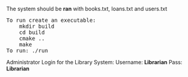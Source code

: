 The system should be **ran** with books.txt, loans.txt and users.txt
<pre>
To run create an executable:
	mkdir build
	cd build
	cmake ..
	make
To run: ./run
</pre>


Administrator Login for the Library System:
	Username: **Librarian**
	Pass: 	  **Librarian**



